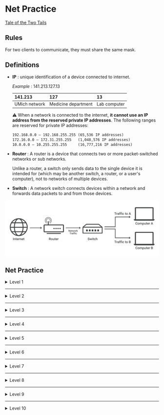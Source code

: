 # Net Practice

[Tale of the Two Tails](https://www.deezer.com/us/track/1946027917)

## Rules

For two clients to communicate, they must share the same mask.

## Definitions

- **IP** : unique identification of a device connected to internet.
    
    *Example* : 141.213.127.13
    
    | 141.213 | 127 | 13 |
    | --- | --- | --- |
    | UMich network | Medicine department | Lab computer |
    
    ⚠️ When a network is connected to the internet, **it cannot use an IP address from the reserved private IP addresses**. The following ranges are reserved for private IP addresses:
    
    ```
    192.168.0.0 – 192.168.255.255 (65,536 IP addresses)
    172.16.0.0 – 172.31.255.255   (1,048,576 IP addresses)
    10.0.0.0 – 10.255.255.255     (16,777,216 IP addresses)
    ```
    
- **Router** : A router is a device that connects two or more packet-switched networks or sub networks.
    
    Unlike a router, a switch only sends data to the single device it is intended for (which may be another switch, a router, or a user's computer), not to networks of multiple devices.
    
- **Switch** : A network switch connects devices within a network and forwards data packets to and from those devices.

![network-switch.svg](assets/network-switch.svg)

## Net Practice

<details>
<summary>Level 1</summary>

<details>
<summary>Image</summary>

![img](assets/1.png)
</details>

Client A and Client B must communicate with each other. By looking at their masks, we deduce that their IP addresses will start with 104.93.23 followed by a decimal ranging between ]0, 255[.

Same goes for C and D, but the last 16-bits are free.

<aside>
💡 In a close connection like this one, having such a wide range of mask may seem un-optimized. A great mask would be 255.255.255.252 (**/30**). The first 30 bits are used for the network prefix and the last 2 are use to identify the host. Since you can't use 00 (network id) nor 11 (broadcast message) you have $2^2 - 2 = 2$ usable addresses.

</aside>
</details>

---

<details>
<summary>Level 2</summary>

<details>
<summary>Image</summary>

![img](assets/2.png)
</details>
        
    
The idea is the same : every client should have the same mask to communicate with each other. We the have to choose an IP within the range of the mask.

255.255.255.255 = 32-bits

255.255.255.224 = 27-bits

32-bits - 27-bits = 5**-bits** available ranging from ]223, 192[ in decimal.
</details>

---
  
<details>
<summary>Level 3</summary>

<details>
<summary>Image</summary>

![img](assets/3.png)
</details>
        
    
The switch is here to connect multiple devices within a network. In practice, it doesn’t change anything : apply the same mask to all devices and choose an IP within its range.

255.255.255.255 = 32-bits

255.255.255.128 = 25-bits

32-bits - 25-bits = **7-bits** available ranging from ]127, 0[ in decimal.
</details>

---

<details>
<summary>Level 4</summary>

<details>
<summary>Image</summary>

![img](assets/4.png)
</details>
        
    
Here, we need to connect two clients to each other and a switch to a router. This may not look like it, but the configuration is exactly the same as Level 3 : we have to connect three devices. Even simpler, we don’t have any required masks !

Interface R2 and R3 are here to confuse you, the don’t interact with the R1 network.

<aside>
💡 Bonus : which mask could minimize the number of possible IP addresses ?

</aside>

- Answer
    
    If we want to optimize the mask, we are looking for at least 3 possible IP addresses. We know that 2-bits leaves us 2 possible IP addresses, so 3-bits should be enough. That is 32-3 = 2932−3=29﻿.
</details>
   
---
     
<details>
<summary>Level 5</summary>

<details>
<summary>Image</summary>

![img](assets/5.png)
</details>
        
    
**Static route** :  A static route is used when a computer wants to reach someone outside of its network (these are the purple boxes with ⇒). If the destination matches the left side, it will ask the right side to forward the message.

<aside>
💡 In the Internet Protocol (IP), the address **0.0.0.0** is a non-routable meta-address used to designate an **invalid, unknown or non-applicable target**. It is also written default

</aside>

Let’s take the example of Machine B. For B to communicate with Machine A, he asks the router to send packages to Machine A’s IP address. The router responds that this address is unknown. So the default static route takes over. 

In this exercise, the default route should redirect unknown addresses to the router. 
</details>
    
---

<details>
<summary>Level 6</summary>

<details>
<summary>Image</summary>

![img](assets/6.png)
</details>
        
    
The internet must send its packets to Client A. To do so, the internet's destination must match the network address of Client A*.* Refer to level 3 to find Client A IP address.

<aside>
💡 Don’t forget to put Client A’s mask inside the static route of the internet !

</aside>
</details>
    
---

<details>
<summary>Level 7</summary>

<details>
<summary>Image</summary>

![img](assets/7.png)
</details>
        
    
Here, we have to connect two devices three times. As seen in Level 1, we can use the mask /30 to connect 2 devices.

About the static routes, the logic is very similar to Level 5 : if an address is unknown to the network, ask to the neighbor !

<aside>
↔️ A1 ⇒ R11 ; R1 ⇒ R2

</aside>

<aside>
↔️ C1 ⇒ R22 ; R2 ⇒ R1

</aside>
</details>
    
---

<details>
<summary>Level 8</summary>

<details>
<summary>Image</summary>

![img](assets/8.png)
</details>
        
    
Internet wants to connect to the **network** (remember in level 1 when we said that XX.XX.XX.0 meant network ?). This helps us get the IP and the masks of Client C and Client D.

The network 136.88.238 must have the same mask, that is 255.255.255.240. It means that every IP address will take 4-bits.

In other words, Client C and Client D IP addresses will each take 4-bits from the network 136.88.238.

<aside>
💡 4-bits = 15 in decimal. To find intervals, simply add or remove $15-2 = 13$ to the last digits of the IP address

</aside>

### Intervals

| Client C | Client D | Router R2 |
| --- | --- | --- |
| 136.88.238.1 | 136.88.238.17 | 136.88.238.62 |
| 136.88.238.2 | 136.88.238.18 | 136.88.238.61 |
| … | … | … |
| 136.88.238.14 | 136.88.238.30 | 136.88.238.49 |
</details>

---

<details>
<summary>Level 9</summary>

<details>
<summary>Image</summary>

![img](assets/9.png)
</details>
        
    
Overall, nothing complicated in this level, follow the instructions and it should be fine :

1. Connect the switch to Client A and B. Use the same masks and redirect unknown addresses properly.
2. Connect this ***network*** to the internet. Be careful, the IP address in my example is a private IP address so it won’t be able to connect to the internet.
3. Connect Client C and Client D to the router. 
4. Connect Client C to the internet.

If the redirection were done properly, it should work perfectly !
</details>
    
---

<details>
<summary>Level 10</summary>

<details>
<summary>Image</summary>

![img](assets/10.png)
</details>
        
    
Every interface starts with the same IP address, the goal is then to properly use masks and available IP addresses.

1. *Router R1* to *Switch S1* - Covers the range **167.29.188.1 - 167.29.188.127** (mask /25).
2. *Router R2* to *Client H4* - Covers the range **167.29.188.128 - 167.29.188.191** (mask /26).
3. *Router R1* to *Router R2* - Covers the range **167.29.188.252 - 167.29.188.255** (mask /30).
4. *Router R2* to *Client H3* - Unknown range and mask :( 

The only IP addresses available for the network "Router R2 to Client H3” are ranging from ]192, 251[ in decimal. Feel free to choose the most suitable mask.
</details>